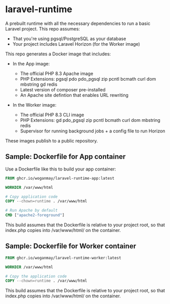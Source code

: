 laravel-runtime
===========

A prebuilt runtime with all the necessary dependencies to run a basic Laravel project. This repo assumes:

* That you're using pgsql/PostgreSQL as your database
* Your project includes Laravel Horizon (for the Worker image)

This repo generates a Docker image that includes:

* In the App image:
  * The official PHP 8.3 Apache image
  * PHP Extensions: pgsql pdo pdo_pgsql zip pcntl bcmath curl dom mbstring gd redis 
  * Latest version of composer pre-installed
  * An Apache site defintion that enables URL rewriting

* In the Worker image:
  * The official PHP 8.3 CLI image
  * PHP Extensions: gd pdo_pgsql zip pcntl bcmath curl dom mbstring redis
  * Supervisor for running background jobs + a config file to run Horizon

These images publish to a public repository.

## Sample: Dockerfile for App container

Use a Dockerfile like this to build your app container:

```Dockerfile
FROM ghcr.io/woganmay/laravel-runtime-app:latest

WORKDIR /var/www/html

# Copy application code
COPY --chown=runtime . /var/www/html

# Run Apache by default
CMD ["apache2-foreground"]
```

This build assumes that the Dockerfile is relative to your project root, so that index.php copies into /var/www/html/ on the container.

## Sample: Dockerfile for Worker container

```Dockerfile
FROM ghcr.io/woganmay/laravel-runtime-worker:latest

WORKDIR /var/www/html

# Copy the application code
COPY --chown=runtime . /var/www/html
```

This build assumes that the Dockerfile is relative to your project root, so that index.php copies into /var/www/html/ on the container.